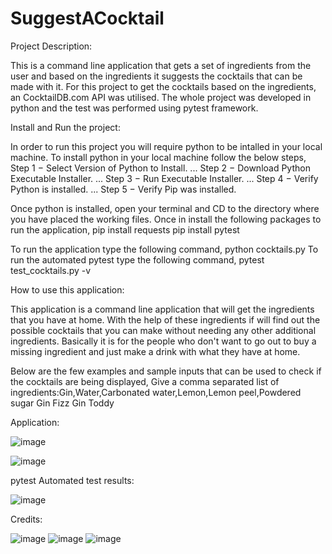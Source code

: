 # SuggestACocktail

Project Description:

This is a command line application that gets a set of ingredients from the user and based on the ingredients it suggests the cocktails that can be made with it. For this project to get the cocktails based on the ingredients, an CocktailDB.com API was utilised. The whole project was developed in python and the test was performed using pytest framework. 

Install and Run the project:

In order to run this project you will require python to be intalled in your local machine. To install python in your local machine follow the below steps,
Step 1 − Select Version of Python to Install. ...
Step 2 − Download Python Executable Installer. ...
Step 3 − Run Executable Installer. ...
Step 4 − Verify Python is installed. ...
Step 5 − Verify Pip was installed.

Once python is installed, open your terminal and CD to the directory where you have placed the working files. Once in install the following packages to run the application, 
pip install requests
pip install pytest

To run the application type the following command,
python cocktails.py
To run the automated pytest type the following command,
pytest test_cocktails.py -v

How to use this application: 

This application is a command line application that will get the ingredients that you have at home. With the help of these ingredients if will find out the possible cocktails that you can make without needing any other additional ingredients. Basically it is for the people who don't want to go out to buy a missing ingredient and just make a drink with what they have at home. 

Below are the few examples and sample inputs that can be used to check if the cocktails are being displayed, 
Give a comma separated list of ingredients:Gin,Water,Carbonated water,Lemon,Lemon peel,Powdered sugar
Gin Fizz
Gin Toddy

Application: 

![image](https://user-images.githubusercontent.com/64884749/181391402-1cb8d373-beea-4dce-9981-ccb572d58aa2.png)

![image](https://user-images.githubusercontent.com/64884749/181391458-3452e90b-3bba-437a-833c-faa3a4983970.png)

pytest Automated test results:

![image](https://user-images.githubusercontent.com/64884749/181391565-cceaf455-6fe9-461e-b0c4-2f97be57622b.png)


Credits:

![image](https://user-images.githubusercontent.com/64884749/181391726-5f47eaae-65ce-4bdf-a4e0-764065f47d81.png) 
![image](https://user-images.githubusercontent.com/64884749/181391779-e6d87f48-bcea-47ae-9bd9-ddf4b1cbcf2f.png)
![image](https://user-images.githubusercontent.com/64884749/181391821-5510509e-246e-40a7-89bc-3c33410621ca.png)

